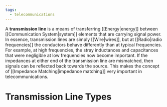 ```yaml
---
tags:
  - telecommunications
---
```

A **transmission line** is a means of transferring [[Energy|energy]] between [[Communication System|system]] elements that are carrying signal power. In essence, transmission lines are simply [[Wire|wires]], but at [[Radio|radio frequencies]] the conductors behave differently than at typical frequencies. For example, at high frequencies, the stray inductances and capacitances that were negligible at low frequencies now become important. If the impedances at either end of the transmission line are mismatched, then signals can be reflected back towards the source. This makes the concept of [[Impedance Matching|impedance matching]] very important in telecommunications.

# Transmission Line Types
